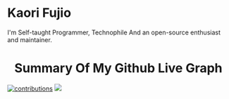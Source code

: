 # Kaori Fujio

I'm Self-taught Programmer, Technophile And an open-source enthusiast and maintainer. 

<p align="center">
  <h1 align="center">Summary Of My Github Live Graph</h1>
</p>  

[![contributions](https://activity-graph.herokuapp.com/graph?username=toptech126&theme=xcode&area=true)](https://github.com/toptech126)
![](https://github-profile-summary-cards.vercel.app/api/cards/profile-details?username=toptech126&theme=github_dark)
